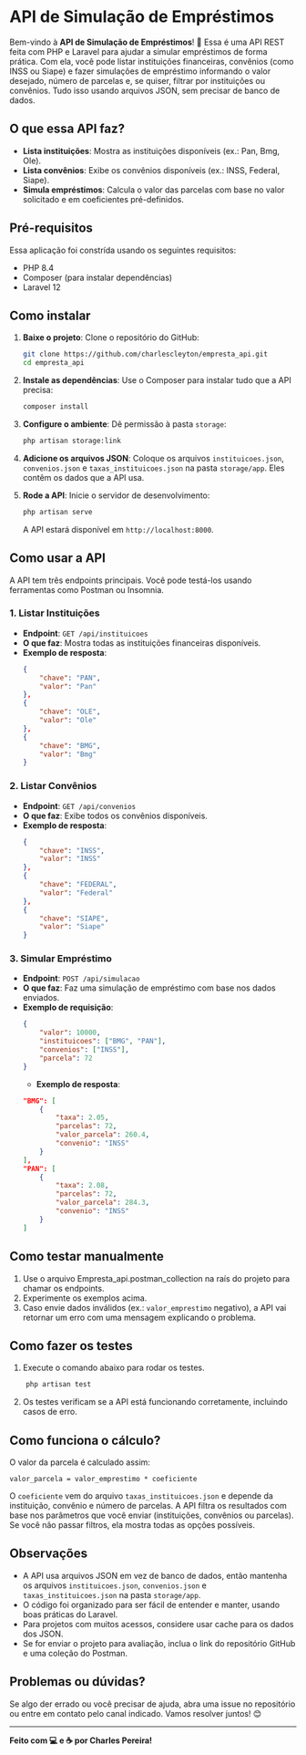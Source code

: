 # API de Simulação de Empréstimos

Bem-vindo à **API de Simulação de Empréstimos**! 🎉 Essa é uma API REST feita com PHP e Laravel para ajudar a simular empréstimos de forma prática. Com ela, você pode listar instituições financeiras, convênios (como INSS ou Siape) e fazer simulações de empréstimo informando o valor desejado, número de parcelas e, se quiser, filtrar por instituições ou convênios. Tudo isso usando arquivos JSON, sem precisar de banco de dados.

## O que essa API faz?

-   **Lista instituições**: Mostra as instituições disponíveis (ex.: Pan, Bmg, Ole).
-   **Lista convênios**: Exibe os convênios disponíveis (ex.: INSS, Federal, Siape).
-   **Simula empréstimos**: Calcula o valor das parcelas com base no valor solicitado e em coeficientes pré-definidos.

## Pré-requisitos

Essa aplicação foi constrída usando os seguintes requisitos:

-   PHP 8.4
-   Composer (para instalar dependências)
-   Laravel 12

## Como instalar

1. **Baixe o projeto**:
   Clone o repositório do GitHub:

    ```bash
    git clone https://github.com/charlescleyton/empresta_api.git
    cd empresta_api
    ```

2. **Instale as dependências**:
   Use o Composer para instalar tudo que a API precisa:

    ```bash
    composer install
    ```

3. **Configure o ambiente**:
   Dê permissão à pasta `storage`:

    ```bash
    php artisan storage:link
    ```

4. **Adicione os arquivos JSON**:
   Coloque os arquivos `instituicoes.json`, `convenios.json` e `taxas_instituicoes.json` na pasta `storage/app`. Eles contêm os dados que a API usa.

5. **Rode a API**:
   Inicie o servidor de desenvolvimento:
    ```bash
    php artisan serve
    ```
    A API estará disponível em `http://localhost:8000`.

## Como usar a API

A API tem três endpoints principais. Você pode testá-los usando ferramentas como Postman ou Insomnia.

### 1. Listar Instituições

-   **Endpoint**: `GET /api/instituicoes`
-   **O que faz**: Mostra todas as instituições financeiras disponíveis.
-   **Exemplo de resposta**:
    ```json
    {
        "chave": "PAN",
        "valor": "Pan"
    },
    {
        "chave": "OLE",
        "valor": "Ole"
    },
    {
        "chave": "BMG",
        "valor": "Bmg"
    }
    ```

### 2. Listar Convênios

-   **Endpoint**: `GET /api/convenios`
-   **O que faz**: Exibe todos os convênios disponíveis.
-   **Exemplo de resposta**:
    ```json
    {
        "chave": "INSS",
        "valor": "INSS"
    },
    {
        "chave": "FEDERAL",
        "valor": "Federal"
    },
    {
        "chave": "SIAPE",
        "valor": "Siape"
    }
    ```

### 3. Simular Empréstimo

-   **Endpoint**: `POST /api/simulacao`
-   **O que faz**: Faz uma simulação de empréstimo com base nos dados enviados.
-   **Exemplo de requisição**:
    ```json
    {
        "valor": 10000,
        "instituicoes": ["BMG", "PAN"],
        "convenios": ["INSS"],
        "parcela": 72
    }
    ```
    -   **Exemplo de resposta**:
    ```json
    "BMG": [
        {
            "taxa": 2.05,
            "parcelas": 72,
            "valor_parcela": 260.4,
            "convenio": "INSS"
        }
    ],
    "PAN": [
        {
            "taxa": 2.08,
            "parcelas": 72,
            "valor_parcela": 284.3,
            "convenio": "INSS"
        }
    ]
    ```

## Como testar manualmente

1. Use o arquivo Empresta_api.postman_collection na raís do projeto para chamar os endpoints.
2. Experimente os exemplos acima.
3. Caso envie dados inválidos (ex.: `valor_emprestimo` negativo), a API vai retornar um erro com uma mensagem explicando o problema.

## Como fazer os testes

1. Execute o comando abaixo para rodar os testes.

```bash
    php artisan test
```

2. Os testes verificam se a API está funcionando corretamente, incluindo casos de erro.

## Como funciona o cálculo?

O valor da parcela é calculado assim:

```
valor_parcela = valor_emprestimo * coeficiente
```

O `coeficiente` vem do arquivo `taxas_instituicoes.json` e depende da instituição, convênio e número de parcelas. A API filtra os resultados com base nos parâmetros que você enviar (instituições, convênios ou parcelas). Se você não passar filtros, ela mostra todas as opções possíveis.

## Observações

-   A API usa arquivos JSON em vez de banco de dados, então mantenha os arquivos `instituicoes.json`, `convenios.json` e `taxas_instituicoes.json` na pasta `storage/app`.
-   O código foi organizado para ser fácil de entender e manter, usando boas práticas do Laravel.
-   Para projetos com muitos acessos, considere usar cache para os dados dos JSON.
-   Se for enviar o projeto para avaliação, inclua o link do repositório GitHub e uma coleção do Postman.

## Problemas ou dúvidas?

Se algo der errado ou você precisar de ajuda, abra uma issue no repositório ou entre em contato pelo canal indicado. Vamos resolver juntos! 😊

---

**Feito com 💻 e ☕ por Charles Pereira!**
